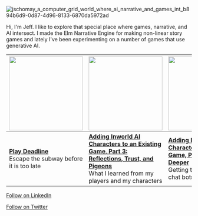 ![jschomay_a_computer_grid_world_where_ai_narrative_and_games_int_b894b6d9-0d87-4d96-8133-6870da5972ad](https://user-images.githubusercontent.com/1825491/221363490-ec6e8250-d14c-48b7-a309-e25b0be70e27.png)

Hi, I'm Jeff.  I like to explore that special place where games, narrative, and AI intersect.  I made the Elm Narrative Engine for making non-linear story games and lately I've been experimenting on a number of games that use generative AI. 


|<img src="https://images.prismic.io/inworld-web/8b026c02-bcbc-4274-9ee5-b02f4e7cc66c_deadline01.png?auto=compress,format" width=200 >|<img src="https://github.com/jschomay/jschomay/assets/1825491/2587104b-485d-4f3b-8d04-55051f1aab92" loading="lazy" width="200"> | <img src="https://github.com/jschomay/jschomay/assets/1825491/c9326dd4-5552-4721-b732-9223d8e91216" width=200>|<img src="https://pbs.twimg.com/media/FwaW-rHX0AASrOb?format=jpg&name=medium" width=200>
|---|---|---|---|
|**[Play Deadline](https://deadline-ai-server.fly.dev/)**<br/>Escape the subway before it is too late| **[Adding Inworld AI Characters to an Existing Game, Part 3: Reflections, Trust, and Pigeons](https://medium.com/@jschomay/adding-inworld-ai-characters-to-an-existing-game-part-3-5-reflections-trust-and-pigeons-a4db887e1ea1)** <br />What I learned from my players and my characters | **[Adding Inworld AI Characters to an Existing Game, Part 4: Going Deeper](https://medium.com/@jschomay/adding-inworld-ai-characters-to-an-existing-game-part-4-going-deeper-2c9f4f1084c3)** <br />Getting the most out of AI chat bots | **[Getting Lost in the Forest](https://jschomay.hashnode.dev/getting-lost-in-the-forest)**<br /> Postmortem on Using AI Generative Tools to Create a Forest Maze Game |


<a href="https://www.linkedin.com/comm/mynetwork/discovery-see-all?usecase=PEOPLE_FOLLOWS&followMember=jeffschomay" target="_blank">Follow on LinkedIn</a>

<a href="https://twitter.com/jschomay" target="_blank">Follow on Twitter</a>

<!--
**jschomay/jschomay** is a ✨ _special_ ✨ repository because its `README.md` (this file) appears on your GitHub profile.

Here are some ideas to get you started:

- 🔭 I’m currently working on ...
- 🌱 I’m currently learning ...
- 👯 I’m looking to collaborate on ...
- 🤔 I’m looking for help with ...
- 💬 Ask me about ...
- 📫 How to reach me: ...
- 😄 Pronouns: ...
- ⚡ Fun fact: ...
-->

